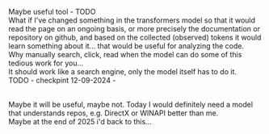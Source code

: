 Maybe useful tool - TODO
<br />
What if I've changed something in the transformers model so that it would read the page on an ongoing basis, or more precisely the documentation or repository on github, 
and based on the collected (observed) tokens it would learn something about it... that would be useful for analyzing the code.
<br />
Why manually search, click, read when the model can do some of this tedious work for you...
<br />
It should work like a search engine, only the model itself has to do it.
<br />
TODO - checkpint 12-09-2024 - 

<br />
Maybe it will be useful, maybe not. Today I would definitely need a model that understands repos, e.g. DirectX or WINAPI better than me.
<br />
Maybe at the end of 2025 i'd back to this... 

